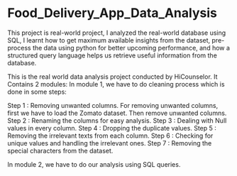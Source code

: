 # Food_Delivery_App_Data_Analysis

This project is real-world project, I analyzed the real-world database using SQL, I learnt how to get maximum available insights from the dataset, pre-process the data using python for better upcoming performance, and how a structured query language helps us retrieve useful information from the database.

This is the real world data analysis project conducted by HiCounselor.
It Contains 2 modules: In module 1, we have to do cleaning process which is done in some steps:

Step 1 : Removing unwanted columns. For removing unwanted columns, first we have to load the Zomato dataset.
Then remove unwanted columns.
Step 2 : Renaming the columns for easy analysis.
Step 3 : Dealing with Null values in every column.
Step 4 : Dropping the duplicate values.
Step 5 : Removing the irrelevant texts from each column.
Step 6 : Checking for unique values and handling the irrelevant ones.
Step 7 : Removing the special characters from the dataset.

In module 2, we have to do our analysis using SQL queries.

